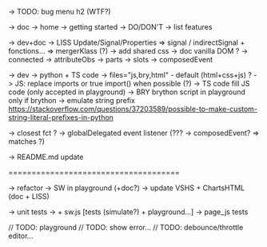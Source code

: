 -> TODO: bug menu h2 (WTF?)

-> doc
    -> home
	-> getting started
        -> DO/DON'T
        -> list features
    
-> dev+doc
    -> LISS Update/Signal/Properties
        => signal / indirectSignal + fonctions...
    => mergerKlass (?)
    -> add shared css
-> doc vanilla DOM ?
    -> connected
    -> attributeObs
    -> parts
    -> slots
    -> composedEvent

-> dev
    -> python + TS code
        -> files="js,bry,html" - default (html+css+js) ?
        -> JS: replace imports or true import() when possible (?)
        -> TS code fill JS code (only accepted in playground)
        -> BRY brython script in playground only if brython
            -> emulate string prefix
                https://stackoverflow.com/questions/37203589/possible-to-make-custom-string-literal-prefixes-in-python

-> closest fct ?
-> globalDelegated event listener (??? -> composedEvent? => matches ?)

-> README.md update

=====================================

-> refactor
	-> SW in playground (+doc?)
	-> update VSHS + ChartsHTML (doc + LISS)

-> unit tests
    -> + sw.js [tests (simulate?) + playground...]
    -> page_js tests

// TODO: playground
    // TODO: show error...
    // TODO: debounce/throttle editor...

